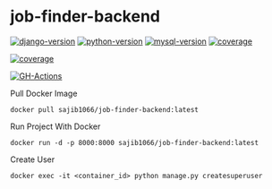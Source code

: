 # job-finder-backend
[![django-version](https://img.shields.io/badge/django-3.1-green)](https://www.djangoproject.com/)
[![python-version](https://img.shields.io/badge/python-3.8-blue)](https://www.python.org/)
[![mysql-version](https://img.shields.io/badge/mysql-8.0.21-orange)](https://www.mysql.com/)
[![coverage](https://coveralls.io/repos/sajib1066/job-finder-backend/badge.svg?branch=main&service=github)](https://coveralls.io/repos/sajib1066/job-finder-backend/badge.svg?branch=main&service=github)

[![coverage](https://codecov.io/gh/sajib1066/job-finder-backend/branch/main/graph/badge.svg)](https://codecov.io/gh/sajib1066/job-finder-backend)

[![GH-Actions](https://github.com/sajib1066/job-finder-backend/workflows/JOB_FINDER_BACKEND_CI/badge.svg)](https://github.com/sajib1066/job-finder-backend/actions)

Pull Docker Image

```
docker pull sajib1066/job-finder-backend:latest
```

Run Project With Docker

```
docker run -d -p 8000:8000 sajib1066/job-finder-backend:latest
```

Create User

```
docker exec -it <container_id> python manage.py createsuperuser
```
